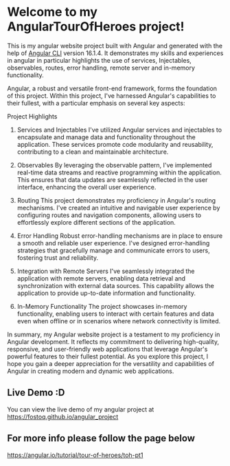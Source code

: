 # Welcome to my AngularTourOfHeroes project!

This is my angular website project built with Angular and generated with the help of [Angular CLI](https://github.com/angular/angular-cli) version 16.1.4. 
It demonstrates my skills and experiences in angular in particular highlights the use of services, Injectables, observables, routes, error handling, remote server and in-memory functionality. 

Angular, a robust and versatile front-end framework, forms the foundation of this project. Within this project, I've harnessed Angular's capabilities to their fullest, with a particular emphasis on several key aspects:

Project Highlights
1. Services and Injectables
I've utilized Angular services and injectables to encapsulate and manage data and functionality throughout the application. These services promote code modularity and reusability, contributing to a clean and maintainable architecture.

2. Observables
By leveraging the observable pattern, I've implemented real-time data streams and reactive programming within the application. This ensures that data updates are seamlessly reflected in the user interface, enhancing the overall user experience.

3. Routing
This project demonstrates my proficiency in Angular's routing mechanisms. I've created an intuitive and navigable user experience by configuring routes and navigation components, allowing users to effortlessly explore different sections of the application.

4. Error Handling
Robust error-handling mechanisms are in place to ensure a smooth and reliable user experience. I've designed error-handling strategies that gracefully manage and communicate errors to users, fostering trust and reliability.

5. Integration with Remote Servers
I've seamlessly integrated the application with remote servers, enabling data retrieval and synchronization with external data sources. This capability allows the application to provide up-to-date information and functionality.

6. In-Memory Functionality
The project showcases in-memory functionality, enabling users to interact with certain features and data even when offline or in scenarios where network connectivity is limited.
  
In summary, my Angular website project is a testament to my proficiency in Angular development. It reflects my commitment to delivering high-quality, responsive, and user-friendly web applications that leverage Angular's powerful features to their fullest potential. As you explore this project, I hope you gain a deeper appreciation for the versatility and capabilities of Angular in creating modern and dynamic web applications.


## Live Demo :D

You can view the live demo of my angular project at https://fostoq.github.io/angular_project

## For more info please follow the page below

https://angular.io/tutorial/tour-of-heroes/toh-pt1

